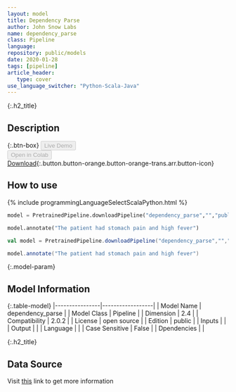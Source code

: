 ```yaml
---
layout: model
title: Dependency Parse
author: John Snow Labs
name: dependency_parse
class: Pipeline
language: 
repository: public/models
date: 2020-01-28
tags: [pipeline]
article_header:
   type: cover
use_language_switcher: "Python-Scala-Java"
---
```


{:.h2_title}
## Description 




{:.btn-box}
<button class="button button-orange" disabled>Live Demo</button><br/><button class="button button-orange" disabled>Open in Colab</button><br/>[Download](https://s3.amazonaws.com/auxdata.johnsnowlabs.com/public/models/dependency_parse_en_2.0.2_2.4_1580255669655.zip){:.button.button-orange.button-orange-trans.arr.button-icon}<br/>

## How to use 
<div class="tabs-box" markdown="1">

{% include programmingLanguageSelectScalaPython.html %}

```python
model = PretrainedPipeline.downloadPipeline("dependency_parse","","public/models")

model.annotate("The patient had stomach pain and high fever")
```

```scala
val model = PretrainedPipeline.downloadPipeline("dependency_parse","","public/models")

model.annotate("The patient had stomach pain and high fever")
```
</div>



{:.model-param}
## Model Information
{:.table-model}
|----------------|------------------|
| Model Name     | dependency_parse |
| Model Class    | Pipeline         |
| Dimension      | 2.4              |
| Compatibility  | 2.0.2            |
| License        | open source      |
| Edition        | public           |
| Inputs         |                  |
| Output         |                  |
| Language       |                  |
| Case Sensitive | False            |
| Dpendencies    |                  |




{:.h2_title}
## Data Source
  
Visit [this]() link to get more information

